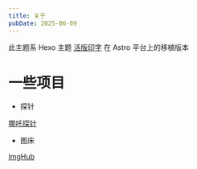 ```yaml
---
title: 关于
pubDate: 2025-06-09
---
```


此主题系 Hexo 主题 <a href="https://github.com/sumimakito/hexo-theme-typography">活版印字</a> 在 Astro 平台上的移植版本

# 一些项目
* 探针

<a href="https://nz.njuv.pp.ua">哪吒探针</a>

* 图床

<a href="https://xsx.xx.kg">ImgHub</a>